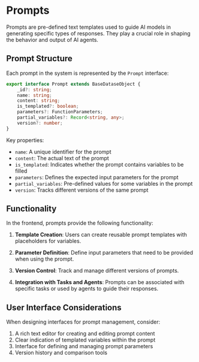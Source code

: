 # Prompts

Prompts are pre-defined text templates used to guide AI models in generating specific types of responses. They play a crucial role in shaping the behavior and output of AI agents.

## Prompt Structure

Each prompt in the system is represented by the `Prompt` interface:

```typescript
export interface Prompt extends BaseDataseObject {
    _id?: string;
    name: string;
    content: string;
    is_templated?: boolean;
    parameters?: FunctionParameters;
    partial_variables?: Record<string, any>;
    version?: number;
}
```

Key properties:
- `name`: A unique identifier for the prompt
- `content`: The actual text of the prompt
- `is_templated`: Indicates whether the prompt contains variables to be filled
- `parameters`: Defines the expected input parameters for the prompt
- `partial_variables`: Pre-defined values for some variables in the prompt
- `version`: Tracks different versions of the same prompt

## Functionality

In the frontend, prompts provide the following functionality:

1. **Template Creation**: Users can create reusable prompt templates with placeholders for variables.

2. **Parameter Definition**: Define input parameters that need to be provided when using the prompt.

3. **Version Control**: Track and manage different versions of prompts.

4. **Integration with Tasks and Agents**: Prompts can be associated with specific tasks or used by agents to guide their responses.

## User Interface Considerations

When designing interfaces for prompt management, consider:

1. A rich text editor for creating and editing prompt content
2. Clear indication of templated variables within the prompt
3. Interface for defining and managing prompt parameters
4. Version history and comparison tools